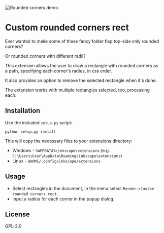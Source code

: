 ![Rounded corners demo](https://media.inkscape.org/media/resources/render/rounded_corners_demo.png)

# Custom rounded corners rect

Ever wanted to make some of these fancy folder flap top-side only rounded corners?

Or rounded corners with different radii?

This extension allows the user to draw a rectangle with rounded corners as a path, specifying each corner's radius, in css order.

It also provides an option to remove the selected rectangle when it's done.

The extension works with multiple rectangles selected, too, processing each.

## Installation

Use the included `setup.py` script:

    python setup.py install

This will copy the necessary files to your extensions directory:
* Windows - `%APPDATA%\inkscape\extensions` (e.g. `C:\Users\User\AppData\Roaming\inkscape\extensions`)
* Linux - `$HOME/.config/inkscape/extensions`

## Usage

* Select rectangles in the document, in the menu select `Render->Custom rounded corners rect`.
* Input a radius for each corner in the popup dialog.


## License

GPL-2.0
